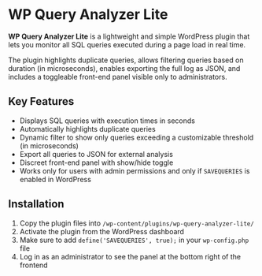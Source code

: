 <h1>WP Query Analyzer Lite</h1>

<p><strong>WP Query Analyzer Lite</strong> is a lightweight and simple WordPress plugin that lets you monitor all SQL queries executed during a page load in real time.</p>
<p>The plugin highlights duplicate queries, allows filtering queries based on duration (in microseconds), enables exporting the full log as JSON, and includes a toggleable front-end panel visible only to administrators.</p>

<h2>Key Features</h2>
<ul>
  <li>Displays SQL queries with execution times in seconds</li>
  <li>Automatically highlights duplicate queries</li>
  <li>Dynamic filter to show only queries exceeding a customizable threshold (in microseconds)</li>
  <li>Export all queries to JSON for external analysis</li>
  <li>Discreet front-end panel with show/hide toggle</li>
  <li>Works only for users with admin permissions and only if <code>SAVEQUERIES</code> is enabled in WordPress</li>
</ul>

<h2>Installation</h2>
<ol>
  <li>Copy the plugin files into <code>/wp-content/plugins/wp-query-analyzer-lite/</code></li>
  <li>Activate the plugin from the WordPress dashboard</li>
  <li>Make sure to add <code>define('SAVEQUERIES', true);</code> in your <code>wp-config.php</code> file</li>
  <li>Log in as an administrator to see the panel at the bottom right of the frontend</li>
</ol>
